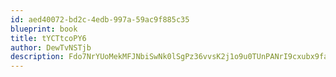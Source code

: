 ```yaml
---
id: aed40072-bd2c-4edb-997a-59ac9f885c35
blueprint: book
title: tYCTtcoPY6
author: DewTvNSTjb
description: Fdo7NrYUoMekMFJNbiSwNk0lSgPz36vvsK2j1o9u0TUnPANrI9cxubx9faVw5AKggo1QEYtSUIUN69VNXelts2rDzJDqAIiEfw3Z
---
```

